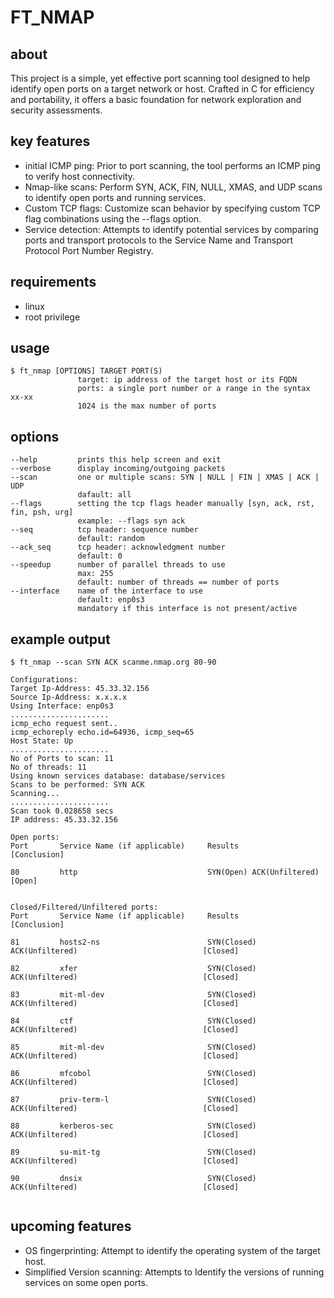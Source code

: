 # FT_NMAP

## about
This project is a simple, yet effective port scanning tool designed to help identify open ports on a target network or host. Crafted in C for efficiency and portability, it offers a basic foundation for network exploration and security assessments.
## key features
- initial ICMP ping: Prior to port scanning, the tool performs an ICMP ping to verify host connectivity.
- Nmap-like scans: Perform SYN, ACK, FIN, NULL, XMAS, and UDP scans to identify open ports and running services.
- Custom TCP flags: Customize scan behavior by specifying custom TCP flag combinations using the --flags option.
- Service detection: Attempts to identify potential services by comparing ports and transport protocols to the Service Name and Transport Protocol Port Number Registry.
## requirements
- linux
- root privilege
## usage
```
$ ft_nmap [OPTIONS] TARGET PORT(S)
               target: ip address of the target host or its FQDN
               ports: a single port number or a range in the syntax xx-xx
               1024 is the max number of ports
```
## options
```
--help         prints this help screen and exit
--verbose      display incoming/outgoing packets
--scan         one or multiple scans: SYN | NULL | FIN | XMAS | ACK | UDP
               dafault: all
--flags        setting the tcp flags header manually [syn, ack, rst, fin, psh, urg]
               example: --flags syn ack
--seq          tcp header: sequence number
               default: random
--ack_seq      tcp header: acknowledgment number
               default: 0
--speedup      number of parallel threads to use
               max: 255
               default: number of threads == number of ports
--interface    name of the interface to use
               default: enp0s3
               mandatory if this interface is not present/active
```
## example output
```
$ ft_nmap --scan SYN ACK scanme.nmap.org 80-90

Configurations:
Target Ip-Address: 45.33.32.156
Source Ip-Address: x.x.x.x
Using Interface: enp0s3
......................
icmp_echo request sent..
icmp_echoreply echo.id=64936, icmp_seq=65
Host State: Up
......................
No of Ports to scan: 11
No of threads: 11
Using known services database: database/services
Scans to be performed: SYN ACK 
Scanning...
......................
Scan took 0.028658 secs
IP address: 45.33.32.156

Open ports:
Port       Service Name (if applicable)     Results                                                [Conclusion]
                                                                                                               
80         http                             SYN(Open) ACK(Unfiltered)                              [Open]
                                                                                                               

Closed/Filtered/Unfiltered ports:
Port       Service Name (if applicable)     Results                                                [Conclusion]
                                                                                                               
81         hosts2-ns                        SYN(Closed) ACK(Unfiltered)                            [Closed]
                                                                                                               
82         xfer                             SYN(Closed) ACK(Unfiltered)                            [Closed]
                                                                                                               
83         mit-ml-dev                       SYN(Closed) ACK(Unfiltered)                            [Closed]
                                                                                                               
84         ctf                              SYN(Closed) ACK(Unfiltered)                            [Closed]
                                                                                                               
85         mit-ml-dev                       SYN(Closed) ACK(Unfiltered)                            [Closed]
                                                                                                               
86         mfcobol                          SYN(Closed) ACK(Unfiltered)                            [Closed]
                                                                                                               
87         priv-term-l                      SYN(Closed) ACK(Unfiltered)                            [Closed]
                                                                                                               
88         kerberos-sec                     SYN(Closed) ACK(Unfiltered)                            [Closed]
                                                                                                               
89         su-mit-tg                        SYN(Closed) ACK(Unfiltered)                            [Closed]
                                                                                                               
90         dnsix                            SYN(Closed) ACK(Unfiltered)                            [Closed]
                                                                                                               

```

## upcoming features
- OS fingerprinting: Attempt to identify the operating system of the target host.
- Simplified Version scanning: Attempts to Identify the versions of running services on some open ports.

